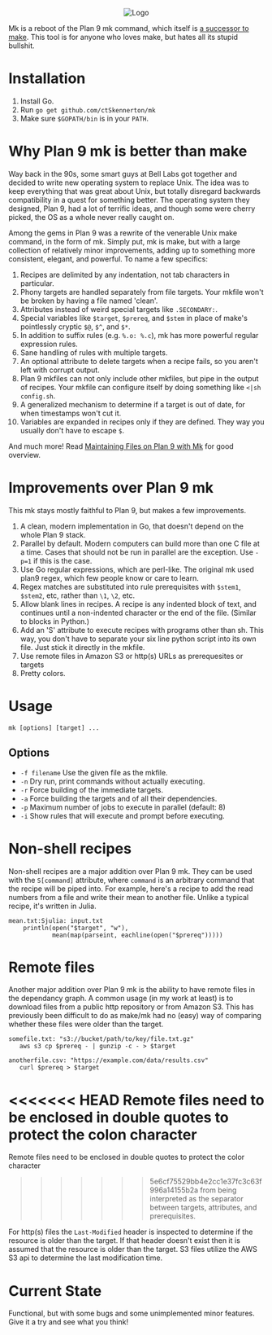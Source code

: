 
<p align="center">
    <img alt="Logo" src="http://dcjones.github.com/mk/mk.svg">
</p>

Mk is a reboot of the Plan 9 mk command, which itself is [a successor to
make](http://www.cs.tufts.edu/~nr/cs257/archive/andrew-hume/mk.pdf). This tool
is for anyone who loves make, but hates all its stupid bullshit.

# Installation

 1. Install Go.
 2. Run `go get github.com/ctSkennerton/mk`
 3. Make sure `$GOPATH/bin` is in your `PATH`.

# Why Plan 9 mk is better than make

Way back in the 90s, some smart guys at Bell Labs got together and decided to
write new operating system to replace Unix. The idea was to keep everything that
was great about Unix, but totally disregard backwards compatibility in a quest
for something better. The operating system they designed, Plan 9, had a lot of
terrific ideas, and though some were cherry picked, the OS as a whole never
really caught on.

Among the gems in Plan 9 was a rewrite of the venerable Unix make
command, in the form of mk. Simply put, mk is make, but with a large collection
of relatively minor improvements, adding up to something more consistent,
elegant, and powerful. To name a few specifics:

  1. Recipes are delimited by any indentation, not tab characters in particular.
  1. Phony targets are handled separately from file targets. Your mkfile won't
     be broken by having a file named 'clean'.
  1. Attributes instead of weird special targets like `.SECONDARY:`.
  1. Special variables like `$target`, `$prereq`, and `$stem` in place of
     make's pointlessly cryptic `$@`, `$^`, and `$*`.
  1. In addition to suffix rules (e.g. `%.o: %.c`), mk has more powerful regular
     expression rules.
  1. Sane handling of rules with multiple targets.
  1. An optional attribute to delete targets when a recipe fails, so you aren't
     left with corrupt output.
  1. Plan 9 mkfiles can not only include other mkfiles, but pipe in the output of
     recipes. Your mkfile can configure itself by doing something like
     `<|sh config.sh`.
  1. A generalized mechanism to determine if a target is out of date, for when
     timestamps won't cut it.
  1. Variables are expanded in recipes only if they are defined. They way you
     usually don't have to escape `$`.

And much more! Read [Maintaining Files on Plan 9 with
Mk](http://doc.cat-v.org/plan_9/4th_edition/papers/mk) for good overview.

# Improvements over Plan 9 mk

This mk stays mostly faithful to Plan 9, but makes a few improvements.

  1. A clean, modern implementation in Go, that doesn't depend on the whole Plan
     9 stack.
  1. Parallel by default. Modern computers can build more than one C file at a
     time. Cases that should not be run in parallel are the exception. Use
     `-p=1` if this is the case.
  1. Use Go regular expressions, which are perl-like. The original mk used plan9
     regex, which few people know or care to learn.
  1. Regex matches are substituted into rule prerequisites with `$stem1`,
     `$stem2`, etc, rather than `\1`, `\2`, etc.
  1. Allow blank lines in recipes. A recipe is any indented block of text, and
     continues until a non-indented character or the end of the file. (Similar
     to blocks in Python.)
  1. Add an 'S' attribute to execute recipes with programs other than sh. This
     way, you don't have to separate your six line python script into its own
     file. Just stick it directly in the mkfile.
  1. Use remote files in Amazon S3 or http(s) URLs as prerequesites or targets 
  1. Pretty colors.


# Usage

`mk [options] [target] ...`

## Options

  * `-f filename` Use the given file as the mkfile.
  * `-n` Dry run, print commands without actually executing.
  * `-r` Force building of the immediate targets.
  * `-a` Force building the targets and of all their dependencies.
  * `-p` Maximum number of jobs to execute in parallel (default: 8)
  * `-i` Show rules that will execute and prompt before executing.


# Non-shell recipes

Non-shell recipes are a major addition over Plan 9 mk. They can be used with the
`S[command]` attribute, where `command` is an arbitrary command that the recipe
will be piped into. For example, here's a recipe to add the read numbers from a
file and write their mean to another file. Unlike a typical recipe, it's written
in Julia.

```make
mean.txt:Sjulia: input.txt
    println(open("$target", "w"),
            mean(map(parseint, eachline(open("$prereq")))))
```

# Remote files

Another major addition over Plan 9 mk is the ability to have remote files in the
dependancy graph. A common usage (in my work at least) is to download files from
a public http repository or from Amazon S3. This has previously been difficult to
do as make/mk had no (easy) way of comparing whether these files were older than
the target.

```make
somefile.txt: "s3://bucket/path/to/key/file.txt.gz"
   aws s3 cp $prereq - | gunzip -c - > $target

anotherfile.csv: "https://example.com/data/results.csv"
   curl $prereq > $target
```

<<<<<<< HEAD
Remote files need to be enclosed in double quotes to protect the colon character
=======
Remote files need to be enclosed in double quotes to protect the color character
>>>>>>> 5e6cf75529bb4e2cc1e37fc3c63f996a14155b2a
from being interpreted as the separator between targets, attributes, and prerequisites.

For http(s) files the `Last-Modified` header is inspected to determine if the 
resource is older than the target. If that header doesn't exist then it is
assumed that the resource is older than the target. S3 files utilize the AWS
S3 api to determine the last modification time.

# Current State

Functional, but with some bugs and some unimplemented minor features. Give it a
try and see what you think!


